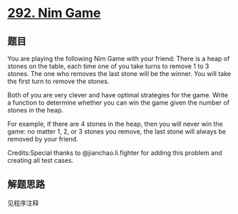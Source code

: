 # [292. Nim Game](https://leetcode-cn.com/problems/nim-game/)

## 题目

You are playing the following Nim Game with your friend: There is a heap of stones on the table, each time one of you take turns to remove 1 to 3 stones. The one who removes the last stone will be the winner. You will take the first turn to remove the stones.

Both of you are very clever and have optimal strategies for the game. Write a function to determine whether you can win the game given the number of stones in the heap.

For example, if there are 4 stones in the heap, then you will never win the game: no matter 1, 2, or 3 stones you remove, the last stone will always be removed by your friend.

Credits:Special thanks to @jianchao.li.fighter for adding this problem and creating all test cases.

## 解题思路

见程序注释
